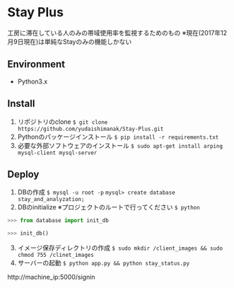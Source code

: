 # Stay Plus
工房に滞在している人のみの帯域使用率を監視するためのもの
※現在(2017年12月9日現在)は単純なStayのみの機能しかない

## Environment
- Python3.x

## Install
1. リポジトリのclone
`$ git clone https://github.com/yudaishimanak/Stay-Plus.git`
2. Pythonのパッケージインストール
`$ pip install -r requirements.txt`
3. 必要な外部ソフトウェアのインストール
`$ sudo apt-get install arping mysql-client mysql-server`

## Deploy
1. DBの作成 
`$ mysql -u root -p`
`mysql> create database stay_and_analyzation;`
2. DBのinitialize ※プロジェクトのルートで行ってください
`$ python`
```python
>>> from database import init_db

>>> init_db()
```
3. イメージ保存ディレクトリの作成
`$ sudo mkdir /client_images && sudo chmod 755 /clinet_images`
4. サーバーの起動
`$ python app.py && python stay_status.py`

http://machine_ip:5000/signin
